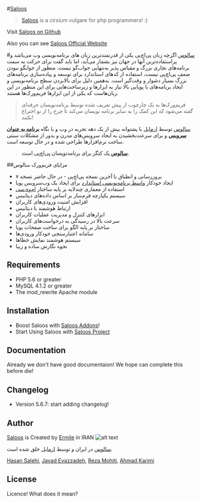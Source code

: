 #[Saloos]
> [Saloos] is a cirsium vulgare for php programmers! :)

Visit [Saloos on Github]

Also you can see [Saloos Official Website]

#[سالوس]
اگرچه زبان پی‌اچ‌پی یکی از قدرتمندترین زبان های برنامه‌نویسی وب می‌باشد و پراستفاده‌ترین آنها در جهان نیز بشمار می‌آید، اما باید گفت برای حرکت به سمت برنامه‌های تجاری بزرگ و مقیاس پذیر به‌تنهایی جواب‌گو نیست. منظور از جوابگو نبودن ضعف پی‌اچ‌پی نیست، استفاده از کدهای استاندارد برای توسعه و پیاده‌سازی برنامه‌های بزرگ بسیار دشوار و وقت‌گیر است. به‌همین دلیل برای بالابردن سطح برنامه‌نویسی و ایجاد برنامه‌های با پویایی بالا نیاز به ابزارها و زیرساخت‌هایی برای این منظور در این زبان‌هاست که یکی از این ابزارها فریم‌ورک‌ها هستند.


> فریم‌ورک‌ها به یک چارچوب از پیش تعریف شده توسط برنامه‌نویسان حرفه‌ای گفته می‌شود که این کمک را به سایر برنامه نویسان می‌کند تا چرخ را از نو اختراع نکنند!


[سالوس] توسط [ارمایل] با پشتوانه بیش از یک دهه تجربه در وب و با نگاه **[برنامه به عنوان سرویس]** و برای سرعت‌بخشیدن به ایجاد سرویس‌های مدرن و بدور از مشکلات سنتی ساخت نرم‌افزارها طراحی شده و در حال توسعه است.

> **[سالوس] یک کنگر برای برنامه‌نویسان پی‌اچ‌پی است.**


##مزایای فریم‌ورک سالوس
 * بروزرسانی و انطباق با آخرین نسخه پی‌اچ‌پی - در حال حاضر نسخه ۷
 * ایجاد خودکار [واسط برنامه‌نویسی استاندارد] برای ایجاد یک وب‌سرویس پویا
 * استفاده از معماری چندلایه بر پایه ساختار [ام‌وی‌سی]
 * سیستم یکپارچه فرم‌ساز بر اساس داده‌های دیتابیس
 * افزایش امنیت ورودی‌های کاربران
 * ارتباط هوشمند با دیتابیس
 * ابزارهای کنترل و مدیریت عملیات کاربران
 * سرعت بالا در رسیدگی به درخواست‌های کاربران
 * ساختار بر پایه الگو برای ساخت صفحات پویا
 * سامانه اعتبارسنجی خودکار ورودی‌ها
 * سیستم هوشمند نمایش خطاها
 * نحوه نگارش ساده و زیبا



Requirements
------------
 * PHP 5.6 or greater
 * MySQL 4.1.2 or greater
 * The mod_rewrite Apache module


Installation
------------
 * Boost Saloos with [Saloos Addons]!
 * Start Using Saloos with [Saloos Project]


Documentation
-------------
Already we don't have good documentaion! We hope can complete this before die!


Changelog
---------
 * Version 5.6.7: start adding changelog!


Author
------
[Saloos] is Created by [Ermile] in IRAN ![alt text][logo]

[سالوس] در ایران و توسط [ارمایل] خلق شده است.

[Hasan Salehi], [Javad Evazzadeh], [Reza Mohiti], [Ahmad Karimi]


License
-------
Licence! What does it mean?



[Ermile]: <http://ermile.com>
[ارمایل]: <http://ermile.ir>
[Saloos on Github]: <https://github.com/Ermile/Saloos>
[Saloos Official Website]: <http://saloos.ir>
[Saloos]: <http://saloos.ir>
[سالوس]: <http://saloos.ir>
[Saloos Addons]: <https://github.com/Ermile/Saloos-Addons>
[Saloos Project]: <https://github.com/Ermile/Saloos-Project>
[Hasan Salehi]: <http://github.com/baravak>
[Javad Evazzadeh]: <http://evazzadeh.com>
[Reza Mohiti]: <https://github.com/rmbiqarar>
[Ahmad Karimi]: <https://github.com/ahmadkarimi1991>
[logo]: http://ermile.com/static/images/logo.png "Ermile ارمایل"
[برنامه به عنوان سرویس]:<https://en.wikipedia.org/wiki/Software_as_a_service>
[واسط برنامه‌نویسی استاندارد]: <https://en.wikipedia.org/wiki/Representational_state_transfer>
[ام‌وی‌سی]: <https://en.wikipedia.org/wiki/Model–view–controller>
